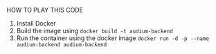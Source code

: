 HOW TO PLAY THIS CODE

1. Install Docker
2. Build the image using ```docker build -t audium-backend```
3. Run the container using the docker image ```docker run -d -p --name audium-backend audium-backend```